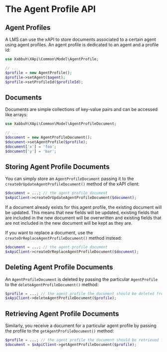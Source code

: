The Agent Profile API
=====================

Agent Profiles
--------------

A LMS can use the xAPI to store documents associated to a certain agent using
agent profiles. An agent profile is dedicated to an agent and a profile id:

```php
use Xabbuh\XApi\Common\Model\AgentProfile;

// ...
$profile = new AgentProfile();
$profile->setAgent($agent);
$profile->setProfileId($profileId);
```

Documents
---------

Documents are simple collections of key-value pairs and can be accessed like arrays:

```php
use Xabbuh\XApi\Common\Model\AgentProfileDocument;

// ...
$document = new AgentProfileDocument();
$document->setAgentProfile($profile);
$document['x'] = 'foo';
$document['y'] = 'bar';
```

Storing Agent Profile Documents
-------------------------------

You can simply store an ``AgentProfileDocument`` passing it to the
``createOrUpdateAgentProfileDocument()`` method of the xAPI client:

```php
$document = ...; // the agent profile document
$xApiClient->createOrUpdateAgentProfileDocument($document);
```

If a document already exists for this agent profile, the existing document will
be updated. This means that new fields will be updated, existing fields that are
included in the new document will be overwritten and existing fields that are
not included in the new document will be kept as they are.

If you want to replace a document, use the ``createOrReplaceAgentProfileDocument()``
method instead:

```php
$document = ...; // the agent profile document
$xApiClient->createOrReplaceAgentProfileDocument($document);
```

Deleting Agent Profile Documents
--------------------------------

An ``AgentProfileDocument`` is deleted by passing the particular ``AgentProfile``
to the ``deleteAgentProfileDocument()`` method:

```php
$profile = ...; // the agent profile the document should be deleted from
$xApiClient->deleteAgentProfileDocument($profile);
```

Retrieving Agent Profile Documents
----------------------------------

Similarly, you receive a document for a particular agent profile by passing the
profile to the ``getAgentProfileDocument()`` method:

```php
$profile = ...; // the agent profile the document should be retrieved from
$document = $xApiClient->getAgentProfileDocument($profile);
```
